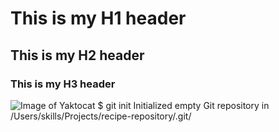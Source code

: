 # This is my H1 header
## This is my H2 header
### This is my H3 header
![Image of Yaktocat](https://octodex.github.com/images/yaktocat.png)
$ git init
Initialized empty Git repository in /Users/skills/Projects/recipe-repository/.git/
